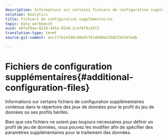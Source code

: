 ```yaml
---
description: Informations sur certains fichiers de configuration supplémentaires contenus dans le répertoire des jeux de données pour le profil du jeu de données ou ses profils hérités.
solution: Analytics
title: Fichiers de configuration supplémentaires
topic: Data workbench
uuid: a8faf8aa-0218-445a-92a0-2cef6f4c26f3
translation-type: tm+mt
source-git-commit: aec1f7b14198cdde91f61d490a235022943bfedb

---
```



# Fichiers de configuration supplémentaires{#additional-configuration-files}

Informations sur certains fichiers de configuration supplémentaires contenus dans le répertoire des jeux de données pour le profil du jeu de données ou ses profils hérités.

Bien que ces fichiers ne soient pas toujours nécessaires pour définir un profil de jeu de données, vous pouvez les modifier afin de spécifier des paramètres supplémentaires pour le traitement des données.
